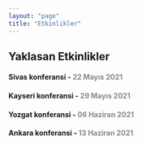 ```yaml
---
layout: "page"
title: "Etkinlikler"
---
```


<div>
    <h2>Yaklasan Etkinlikler</h2>
        <h4>Sivas konferansi - <span style="color: #888">22 Mayıs 2021</span></h4>
        <h4>Kayseri konferansi - <span style="color: #888">29 Mayıs 2021</span></h4>
        <h4>Yozgat konferansi - <span style="color: #888">06 Haziran 2021</span></h4>
        <h4>Ankara konferansi - <span style="color: #888">13 Haziran 2021</span></h4>
</div>
